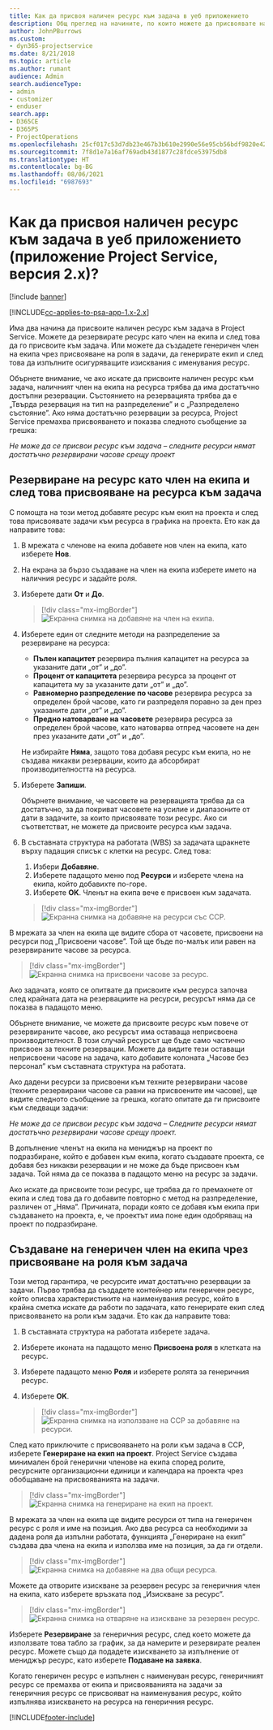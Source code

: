 ```yaml
---
title: Как да присвоя наличен ресурс към задача в уеб приложението
description: Общ преглед на начините, по които можете да присвоявате налични ресурси.
author: JohnPBurrows
ms.custom:
- dyn365-projectservice
ms.date: 8/21/2018
ms.topic: article
ms.author: rumant
audience: Admin
search.audienceType:
- admin
- customizer
- enduser
search.app:
- D365CE
- D365PS
- ProjectOperations
ms.openlocfilehash: 25cf017c53d7db23e467b3b610e2990e56e95cb56bdf9820e427dfeeeb979637
ms.sourcegitcommit: 7f8d1e7a16af769adb43d1877c28fdce53975db8
ms.translationtype: HT
ms.contentlocale: bg-BG
ms.lasthandoff: 08/06/2021
ms.locfileid: "6987693"
---
```

# <a name="how-do-i-assign-a-bookable-resource-to-a-task-in-the-web-app-project-service-app-v2x"></a>Как да присвоя наличен ресурс към задача в уеб приложението (приложение Project Service, версия 2.x)?

[!include [banner](../includes/psa-now-project-operations.md)]

[!INCLUDE[cc-applies-to-psa-app-1.x-2.x](../includes/cc-applies-to-psa-app-1x-2x.md)]

Има два начина да присвоите наличен ресурс към задача в Project Service. Можете да резервирате ресурс като член на екипа и след това да го присвоите към задача. Или можете да създадете генеричен член на екипа чрез присвояване на роля в задачи, да генерирате екип и след това да изпълните осигуряващите изисквания с именувания ресурс.

Обърнете внимание, че ако искате да присвоите наличен ресурс към задача, наличният член на екипа на ресурса трябва да има достатъчно достъпни резервации. Състоянието на резервацията трябва да е „Твърда резервация на тип на разпределение” и с „Разпределено състояние”. Ако няма достатъчно резервации за ресурса, Project Service премахва присвояването и показва следното съобщение за грешка:

*Не може да се присвои ресурс към задача – следните ресурси нямат достатъчно резервирани часове срещу проект*

## <a name="book-a-resource-as-a-team-member-and-then-assign-the-resource-to-a-task"></a>Резервиране на ресурс като член на екипа и след това присвояване на ресурса към задача

С помощта на този метод добавяте ресурс към екип на проекта и след това присвоявате задачи към ресурса в графика на проекта. Ето как да направите това:
1.  В мрежата с членове на екипа добавете нов член на екипа, като изберете **Нов**.
2.  На екрана за бързо създаване на член на екипа изберете името на наличния ресурс и задайте роля.
3.  Изберете дати **От** и **До**.

    > [!div class="mx-imgBorder"] 
    > ![Екранна снимка на добавяне на член на екипа.](media/FAQ-Resources-to-Tasks2-1.png "Екранна снимка на добавяне на член на екипа")
 
4.  Изберете един от следните методи на разпределение за резервиране на ресурса:
    - **Пълен капацитет** резервира пълния капацитет на ресурса за указаните дати „от” и „до”.
    - **Процент от капацитета** резервира ресурса за процент от капацитета му за указаните дати „от” и „до”.
    - **Равномерно разпределение по часове** резервира ресурса за определен брой часове, като ги разпределя поравно за ден през указаните дати „от” и „до”.
    - **Предно натоварване на часовете** резервира ресурса за определен брой часове, като натоварва отпред часовете на ден през указаните дати „от” и „до”.

    Не избирайте **Няма**, защото това добавя ресурс към екипа, но не създава никакви резервации, които да абсорбират производителността на ресурса.
5.  Изберете **Запиши**.

    Обърнете внимание, че часовете на резервацията трябва да са достатъчно, за да покриват часовете на усилие и диапазоните от дати в задачите, за които присвоявате този ресурс. Ако си съответстват, не можете да присвоите ресурса към задача.

6.  В съставната структура на работата (WBS) за задачата щракнете върху падащия списък с клетки на ресурс. След това: 

    1. Избери **Добавяне**.
    2. Изберете падащото меню под **Ресурси** и изберете члена на екипа, който добавихте по-горе.
    3. Изберете **OK**. Членът на екипа вече е присвоен към задачата.

    > [!div class="mx-imgBorder"] 
    > ![Екранна снимка на добавяне на ресурси със ССР.](media/FAQ-Resources-to-Tasks2-2.png "Екранна снимка на добавяне на ресурси със ССР")
 
В мрежата за член на екипа ще видите сбора от часовете, присвоени на ресурси под „Присвоени часове”. Той ще бъде по-малък или равен на резервираните часове за ресурса. 

> [!div class="mx-imgBorder"] 
> ![Екранна снимка на присвоени часове за ресурс.](media/FAQ-Resources-to-Tasks2-3.png "Екранна снимка на присвоени часове за ресурс")
 
Ако задачата, която се опитвате да присвоите към ресурса започва след крайната дата на резервациите на ресурси, ресурсът няма да се показва в падащото меню.

Обърнете внимание, че можете да присвоите ресурс към повече от резервираните часове, ако ресурсът има оставаща неприсвоена производителност. В този случай ресурсът ще бъде само частично присвоен за техните резервации. Можете да видите тези оставащи неприсвоени часове на задача, като добавите колоната „Часове без персонал” към съставната структура на работата.

Ако дадени ресурси за присвоени към техните резервирани часове (техните резервирани часове са равни на присвоените им часове), ще видите следното съобщение за грешка, когато опитате да ги присвоите към следващи задачи:

*Не може да се присвои ресурс към задача – Следните ресурси нямат достатъчно резервирани часове срещу проект.*

В допълнение членът на екипа на мениджър на проект по подразбиране, който е добавен към екипа, когато създавате проекта, се добавя без никакви резервации и не може да бъде присвоен към задача. Той няма да се показва в падащото меню на ресурс за задачи.

Ако искате да присвоите този ресурс, ще трябва да го премахнете от екипа и след това да го добавите повторно с метод на разпределение, различен от „Няма”. Причината, поради която се добавя към екипа при създаването на проекта, е, че проектът има поне един одобряващ на проект по подразбиране.

## <a name="create-a-generic-team-member-through-role-assignment-on-tasks"></a>Създаване на генеричен член на екипа чрез присвояване на роля към задача

Този метод гарантира, че ресурсите имат достатъчно резервации за задачи. Първо трябва да създадете контейнер или генеричен ресурс, който описва характеристиките на наименувания ресурс, който в крайна сметка искате да работи по задачата, като генерирате екип след присвояването на роли към задачи. Ето как да направите това:

1. В съставната структура на работата изберете задача.
2. Изберете иконата на падащото меню **Присвоена роля** в клетката на ресурс.
3. Изберете падащото меню **Роля** и изберете ролята за генеричния ресурс.
4. Изберете **OK**.

    > [!div class="mx-imgBorder"] 
    > ![Екранна снимка на използване на ССР за добавяне на ресурси.](media/FAQ-Resources-to-Tasks2-4.png "Екранна снимка на използване на ССР за добавяне на ресурси")
 
След като приключите с присвояването на роли към задача в ССР, изберете **Генериране на екип на проект**. Project Service създава минимален брой генерични членове на екипа според ролите, ресурсните организационни единици и календара на проекта чрез обобщаване на присвояванията на задачи.

> [!div class="mx-imgBorder"] 
> ![Екранна снимка на генериране на екип на проект.](media/FAQ-Resources-to-Tasks2-5.png "Екранна снимка на генериране на екип на проект")
 
В мрежата за член на екипа ще видите ресурси от типа на генеричен ресурс с роля и име на позиция. Ако два ресурса са необходими за дадена роля да изпълни работата, функцията „Генериране на екип” създава два члена на екипа и използва име на позиция, за да ги отдели.

> [!div class="mx-imgBorder"] 
> ![Екранна снимка на добавяне на два общи ресурса.](media/FAQ-Resources-to-Tasks2-6.png "Екранна снимка на добавяне на два общи ресурса")
 
Можете да отворите изискване за резервен ресурс за генеричния член на екипа, като изберете връзката под „Изискване за ресурс”.

> [!div class="mx-imgBorder"] 
> ![Екранна снимка на отваряне на изискване за резервен ресурс.](media/FAQ-Resources-to-Tasks2-7.png "Екранна снимка на отваряне на изискване за резервен ресурс")

Изберете **Резервиране** за генеричния ресурс, след което можете да използвате това табло за график, за да намерите и резервирате реален ресурс. Можете също да подадете изискването за изпълнение от мениджър ресурс, като изберете **Подаване на заявка**.

Когато генеричен ресурс е изпълнен с наименуван ресурс, генеричният ресурс се премахва от екипа и присвояванията на задачи за генеричния ресурс се присвояват на наименувания ресурс, който изпълнява изискването на ресурса на генеричния ресурс.
 



[!INCLUDE[footer-include](../includes/footer-banner.md)]